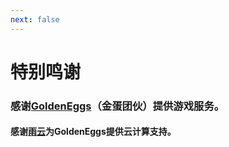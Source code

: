 ```yaml
---
next: false
---
```


# 特别鸣谢
### 感谢[GoldenEggs](https://eggs.gold/)（金蛋团伙）提供游戏服务。
#### 感谢[雨云](https://rainyun.cn)为GoldenEggs提供云计算支持。

<NonCopyRight />